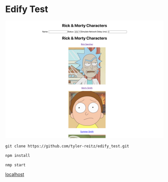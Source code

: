 # Edify Test

![edify_test](https://raw.githubusercontent.com/tyler-reitz/edify_test/master/edify_test.png)

```
git clone https://github.com/tyler-reitz/edify_test.git
```

```
npm install
```

```
nmp start
```

[localhost](http://localhost.com)
